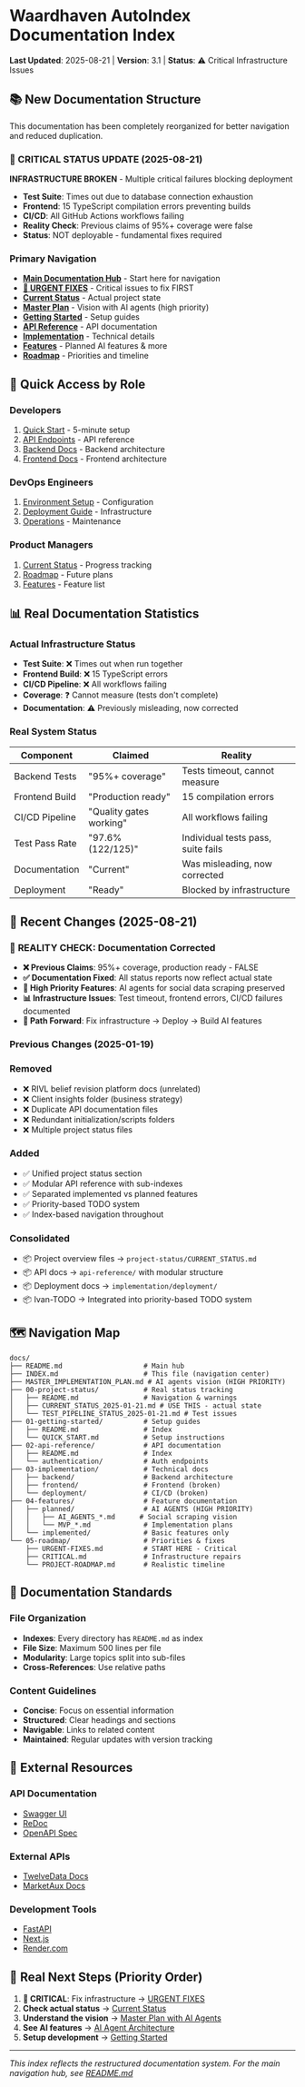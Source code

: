 # Waardhaven AutoIndex Documentation Index

**Last Updated**: 2025-08-21 | **Version**: 3.1 | **Status**: ⚠️ Critical Infrastructure Issues

## 📚 New Documentation Structure

This documentation has been completely reorganized for better navigation and reduced duplication.

### 🔴 CRITICAL STATUS UPDATE (2025-08-21)
**INFRASTRUCTURE BROKEN** - Multiple critical failures blocking deployment
- **Test Suite**: Times out due to database connection exhaustion
- **Frontend**: 15 TypeScript compilation errors preventing builds
- **CI/CD**: All GitHub Actions workflows failing
- **Reality Check**: Previous claims of 95%+ coverage were false
- **Status**: NOT deployable - fundamental fixes required

### Primary Navigation
- **[Main Documentation Hub](README.md)** - Start here for navigation
- **[🔴 URGENT FIXES](05-roadmap/URGENT-FIXES.md)** - Critical issues to fix FIRST
- **[Current Status](00-project-status/CURRENT_STATUS_2025-01-21.md)** - Actual project state
- **[Master Plan](MASTER_IMPLEMENTATION_PLAN.md)** - Vision with AI agents (high priority)
- **[Getting Started](01-getting-started/README.md)** - Setup guides
- **[API Reference](02-api-reference/README.md)** - API documentation
- **[Implementation](03-implementation/README.md)** - Technical details
- **[Features](04-features/README.md)** - Planned AI features & more
- **[Roadmap](05-roadmap/README.md)** - Priorities and timeline

## 🎯 Quick Access by Role

### Developers
1. [Quick Start](getting-started/QUICK_START.md) - 5-minute setup
2. [API Endpoints](api-reference/README.md) - API reference
3. [Backend Docs](implementation/backend/README.md) - Backend architecture
4. [Frontend Docs](implementation/frontend/README.md) - Frontend architecture

### DevOps Engineers
1. [Environment Setup](getting-started/ENVIRONMENT_VARIABLES.md) - Configuration
2. [Deployment Guide](implementation/deployment/README.md) - Infrastructure
3. [Operations](implementation/backend/operations/README.md) - Maintenance

### Product Managers
1. [Current Status](project-status/CURRENT_STATUS.md) - Progress tracking
2. [Roadmap](project-status/ROADMAP.md) - Future plans
3. [Features](features/README.md) - Feature list

## 📊 Real Documentation Statistics

### Actual Infrastructure Status
- **Test Suite**: ❌ Times out when run together
- **Frontend Build**: ❌ 15 TypeScript errors
- **CI/CD Pipeline**: ❌ All workflows failing
- **Coverage**: ❓ Cannot measure (tests don't complete)
- **Documentation**: ⚠️ Previously misleading, now corrected

### Real System Status
| Component | Claimed | Reality |
|-----------|---------|----------|
| Backend Tests | "95%+ coverage" | Tests timeout, cannot measure |
| Frontend Build | "Production ready" | 15 compilation errors |
| CI/CD Pipeline | "Quality gates working" | All workflows failing |
| Test Pass Rate | "97.6% (122/125)" | Individual tests pass, suite fails |
| Documentation | "Current" | Was misleading, now corrected |
| Deployment | "Ready" | Blocked by infrastructure |

## 🔄 Recent Changes (2025-08-21)

### 🔴 **REALITY CHECK**: Documentation Corrected
- **❌ Previous Claims**: 95%+ coverage, production ready - FALSE
- **✅ Documentation Fixed**: All status reports now reflect actual state
- **🎯 High Priority Features**: AI agents for social data scraping preserved
- **📊 Infrastructure Issues**: Test timeout, frontend errors, CI/CD failures documented
- **🚀 Path Forward**: Fix infrastructure → Deploy → Build AI features

### Previous Changes (2025-01-19)

### Removed
- ❌ RIVL belief revision platform docs (unrelated)
- ❌ Client insights folder (business strategy)
- ❌ Duplicate API documentation files
- ❌ Redundant initialization/scripts folders
- ❌ Multiple project status files

### Added
- ✅ Unified project status section
- ✅ Modular API reference with sub-indexes
- ✅ Separated implemented vs planned features
- ✅ Priority-based TODO system
- ✅ Index-based navigation throughout

### Consolidated
- 📦 Project overview files → `project-status/CURRENT_STATUS.md`
- 📦 API docs → `api-reference/` with modular structure
- 📦 Deployment docs → `implementation/deployment/`
- 📦 Ivan-TODO → Integrated into priority-based TODO system

## 🗺️ Navigation Map

```
docs/
├── README.md                    # Main hub
├── INDEX.md                     # This file (navigation center)
├── MASTER_IMPLEMENTATION_PLAN.md # AI agents vision (HIGH PRIORITY)
├── 00-project-status/           # Real status tracking
│   ├── README.md                # Navigation & warnings
│   ├── CURRENT_STATUS_2025-01-21.md # USE THIS - actual state
│   └── TEST_PIPELINE_STATUS_2025-01-21.md # Test issues
├── 01-getting-started/          # Setup guides
│   ├── README.md                # Index
│   └── QUICK_START.md           # Setup instructions
├── 02-api-reference/            # API documentation
│   ├── README.md                # Index
│   └── authentication/          # Auth endpoints
├── 03-implementation/           # Technical docs
│   ├── backend/                 # Backend architecture
│   ├── frontend/                # Frontend (broken)
│   └── deployment/              # CI/CD (broken)
├── 04-features/                 # Feature documentation
│   ├── planned/                 # AI AGENTS (HIGH PRIORITY)
│   │   ├── AI_AGENTS_*.md      # Social scraping vision
│   │   └── MVP_*.md             # Implementation plans
│   └── implemented/             # Basic features only
└── 05-roadmap/                  # Priorities & fixes
    ├── URGENT-FIXES.md          # START HERE - Critical
    ├── CRITICAL.md              # Infrastructure repairs
    └── PROJECT-ROADMAP.md       # Realistic timeline
```

## 📝 Documentation Standards

### File Organization
- **Indexes**: Every directory has `README.md` as index
- **File Size**: Maximum 500 lines per file
- **Modularity**: Large topics split into sub-files
- **Cross-References**: Use relative paths

### Content Guidelines
- **Concise**: Focus on essential information
- **Structured**: Clear headings and sections
- **Navigable**: Links to related content
- **Maintained**: Regular updates with version tracking

## 🔗 External Resources

### API Documentation
- [Swagger UI](https://waardhaven-api.onrender.com/docs)
- [ReDoc](https://waardhaven-api.onrender.com/redoc)
- [OpenAPI Spec](https://waardhaven-api.onrender.com/openapi.json)

### External APIs
- [TwelveData Docs](https://twelvedata.com/docs)
- [MarketAux Docs](https://www.marketaux.com/documentation)

### Development Tools
- [FastAPI](https://fastapi.tiangolo.com/)
- [Next.js](https://nextjs.org/docs)
- [Render.com](https://render.com/docs)

## 🚀 Real Next Steps (Priority Order)

1. **🔴 CRITICAL**: Fix infrastructure → [URGENT FIXES](05-roadmap/URGENT-FIXES.md)
2. **Check actual status** → [Current Status](00-project-status/CURRENT_STATUS_2025-01-21.md)
3. **Understand the vision** → [Master Plan with AI Agents](MASTER_IMPLEMENTATION_PLAN.md)
4. **See AI features** → [AI Agent Architecture](04-features/planned/AI_AGENTS_INDEX.md)
5. **Setup development** → [Getting Started](01-getting-started/README.md)

---

*This index reflects the restructured documentation system. For the main navigation hub, see [README.md](README.md)*